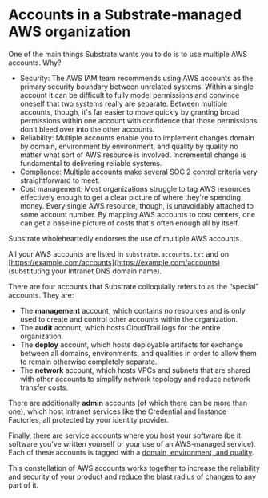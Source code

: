 # Accounts in a Substrate-managed AWS organization

One of the main things Substrate wants you to do is to use multiple AWS accounts. Why?

* Security: The AWS IAM team recommends using AWS accounts as the primary security boundary between unrelated systems. Within a single account it can be difficult to fully model permissions and convince oneself that two systems really are separate. Between multiple accounts, though, it's far easier to move quickly by granting broad permissions within one account with confidence that those permissions don't bleed over into the other accounts.
* Reliability: Multiple accounts enable you to implement changes domain by domain, environment by environment, and quality by quality no matter what sort of AWS resource is involved. Incremental change is fundamental to delivering reliable systems.
* Compliance: Multiple accounts make several SOC 2 control criteria very straightforward to meet.
* Cost management: Most organizations struggle to tag AWS resources effectively enough to get a clear picture of where they're spending money. Every single AWS resource, though, is unavoidably attached to some account number. By mapping AWS accounts to cost centers, one can get a baseline picture of costs that's often enough all by itself.

Substrate wholeheartedly endorses the use of multiple AWS accounts.

All your AWS accounts are listed in `substrate.accounts.txt` and on [https://example.com/accounts](https://example.com/accounts) (substituting your Intranet DNS domain name).

There are four accounts that Substrate colloquially refers to as the “special” accounts. They are:

* The **management** account, which contains no resources and is only used to create and control other accounts within the organization.
* The **audit** account, which hosts CloudTrail logs for the entire organization.
* The **deploy** account, which hosts deployable artifacts for exchange between all domains, environments, and qualities in order to allow them to remain otherwise completely separate.
* The **network** account, which hosts VPCs and subnets that are shared with other accounts to simplify network topology and reduce network transfer costs.

There are additionally **admin** accounts (of which there can be more than one), which host Intranet services like the Credential and Instance Factories, all protected by your identity provider.

Finally, there are service accounts where you host your software (be it software you've written yourself or your use of an AWS-managed service). Each of these accounts is tagged with a [domain, environment, and quality](https://github.com/src-bin/substrate-manual/blob/main/domains-environments-qualities/README.md).

This constellation of AWS accounts works together to increase the reliability and security of your product and reduce the blast radius of changes to any part of it.
